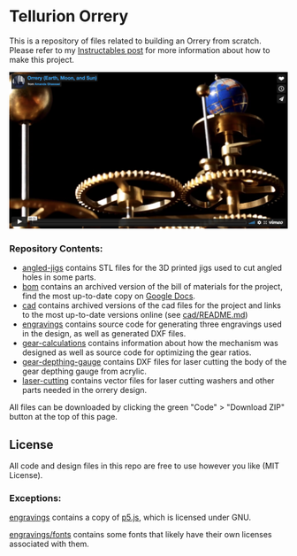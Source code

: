 # Tellurion Orrery

This is a repository of files related to building an Orrery from scratch.  Please refer to my [Instructables post](https://www.instructables.com/Orrery-Earth-Moon-and-Sun/) for more information about how to make this project.

[![Orrery (Earth, Moon, and Sun)](imgs/orreryvideo.png)](https://vimeo.com/669322303 "Orrery (Earth, Moon, and Sun) - Click to Watch!")

### Repository Contents:

- [angled-jigs](angled-jigs) contains STL files for the 3D printed jigs used to cut angled holes in some parts.
- [bom](bom) contains an archived version of the bill of materials for the project, find the most up-to-date copy on [Google Docs](https://docs.google.com/spreadsheets/d/1O1LCT8TSBF-lglJqdujguVSw7xpgpI2WuT8ZgHCS0Z8/edit?usp=sharing).
- [cad](cad) contains archived versions of the cad files for the project and links to the most up-to-date versions online (see [cad/README.md](cad/README.md))
- [engravings](engravings) contains source code for generating three engravings used in the design, as well as generated DXF files.
- [gear-calculations](gear-calculations) contains information about how the mechanism was designed as well as source code for optimizing the gear ratios.
- [gear-depthing-gauge](gear-depthing-gauge) contains DXF files for laser cutting the body of the gear depthing gauge from acrylic.
- [laser-cutting](laser-cutting) contains vector files for laser cutting washers and other parts needed in the orrery design.

All files can be downloaded by clicking the green "Code" > "Download ZIP" button at the top of this page.

## License

All code and design files in this repo are free to use however you like (MIT License).

### Exceptions:

[engravings](engravings) contains a copy of [p5.js](https://github.com/processing/p5.js/), which is licensed under GNU.

[engravings/fonts](engravings/fonts) contains some fonts that likely have their own licenses associated with them.
